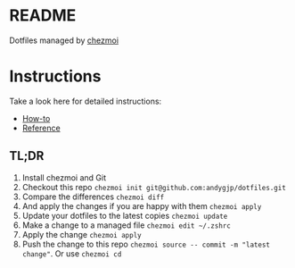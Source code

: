 # README

Dotfiles managed by [chezmoi](https://chezmoi.io/)

# Instructions

Take a look here for detailed instructions:
* [How-to](https://www.chezmoi.io/docs/how-to/)
* [Reference](https://www.chezmoi.io/docs/reference/)

## TL;DR

1. Install chezmoi and Git
2. Checkout this repo `chezmoi init git@github.com:andygjp/dotfiles.git`
3. Compare the differences `chezmoi diff`
4. And apply the changes if you are happy with them `chezmoi apply`
5. Update your dotfiles to the latest copies `chezmoi update`
6. Make a change to a managed file `chezmoi edit ~/.zshrc`
7. Apply the change `chezmoi apply`
8. Push the change to this repo `chezmoi source -- commit -m "latest change"`. Or use `chezmoi cd`
